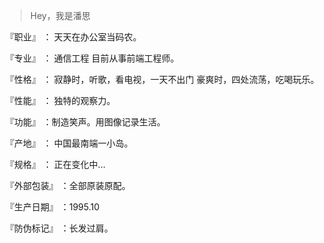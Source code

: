 >  Hey，我是潘思


 『职业』 ： 天天在办公室当码农。
 
 『专业』 ： 通信工程
			 目前从事前端工程师。
 
 『性格』 ： 寂静时，听歌，看电视，一天不出门
			 豪爽时，四处流荡，吃喝玩乐。
			 
 『性能』 ： 独特的观察力。
 
 『功能』 ：制造笑声。用图像记录生活。
 
 『产地』 ： 中国最南端一小岛。
 
 『规格』 ： 正在变化中...
 
 『外部包装』 ：全部原装原配。
 
 『生产日期』 ：1995.10
 
 『防伪标记』 ：长发过肩。
 
 
 